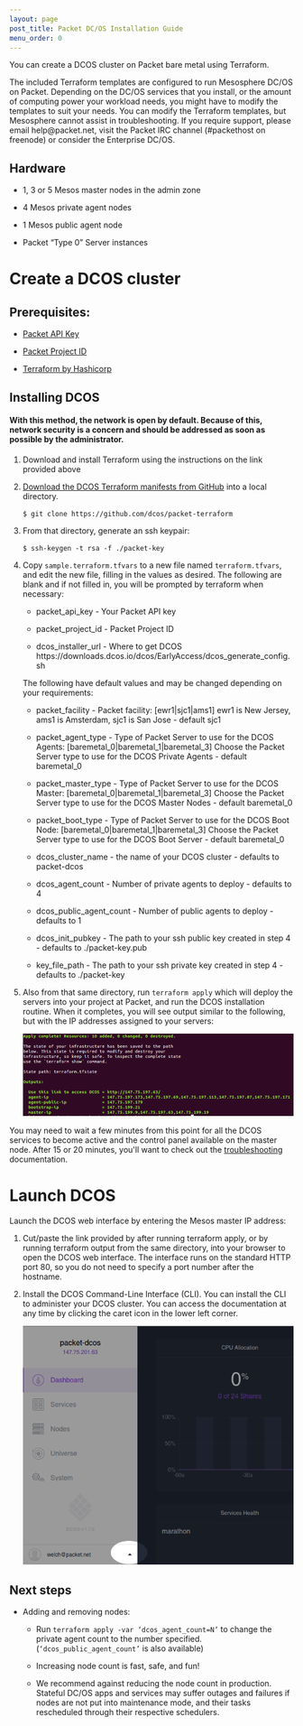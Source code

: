 ```yaml
---
layout: page
post_title: Packet DC/OS Installation Guide
menu_order: 0
---
```

<p>You can create a DCOS cluster on Packet bare metal using Terraform.</p>

<p>The included Terraform templates are configured to run Mesosphere DC/OS on Packet. Depending on the DC/OS services that you install, or the amount of computing power your workload needs, you might have to modify the templates to suit your needs. You can modify the Terraform templates, but Mesosphere cannot assist in troubleshooting. If you require support, please email help@packet.net, visit the Packet IRC channel (#packethost on freenode) or consider the Enterprise DC/OS.</p>

<h2>Hardware</h2>

<ul>
<li><p>1, 3 or 5 Mesos master nodes in the admin zone</p></li>
<li><p>4 Mesos private agent nodes</p></li>
<li><p>1 Mesos public agent node</p></li>
<li><p>Packet “Type 0” Server instances</p></li>
</ul>

<h1>Create a DCOS cluster</h1>

<h2>Prerequisites:</h2>

<ul>
<li><p><a href="https://www.packet.net/resources/kb/how-do-i-create-api-keys/">Packet API Key</a></p></li>
<li><p><a href="https://www.packet.net/preview/kb/where-do-i-locate-my-packet-project-id/">Packet Project ID</a></p></li>
<li><p><a href="https://www.terraform.io/intro/getting-started/install.html">Terraform by Hashicorp</a></p></li>
</ul>

<h2>Installing DCOS</h2>

<h4>With this method, the network is open by default. Because of this, network security is a concern and should be addressed as soon as possible by the administrator.</h4>

<ol>
<li><p>Download and install Terraform using the instructions on the link provided above</p></li>
<li><p><a href="https://github.com/dcos/packet-terraform">Download the DCOS Terraform manifests from GitHub</a> into a local  directory.</p>

<pre><code>$ git clone https://github.com/dcos/packet-terraform
</code></pre></li>
<li><p>From that directory, generate an ssh keypair:</p>

<pre><code>$ ssh-keygen -t rsa -f ./packet-key
</code></pre></li>
<li><p>Copy <code>sample.terraform.tfvars</code> to a new file named <code>terraform.tfvars</code>, and edit the new file, filling in the values as desired. The following are blank and if not filled in, you will be prompted by terraform when necessary:</p>

<ul>
<li><p>packet_api_key - Your Packet API key</p></li>
<li><p>packet_project_id - Packet Project ID</p></li>
<li><p>dcos_installer_url - Where to get DCOS
https://downloads.dcos.io/dcos/EarlyAccess/dcos_generate_config.sh</p></li>
</ul>

<p>The following have default values and may be changed depending on your requirements:</p>

<ul>
<li><p>packet_facility - Packet facility: [ewr1|sjc1|ams1]
ewr1 is New Jersey, ams1 is Amsterdam, sjc1 is San Jose - default sjc1</p></li>
<li><p>packet_agent_type - Type of Packet Server to use for the DCOS Agents: [baremetal_0|baremetal_1|baremetal_3]
Choose the Packet Server type to use for the DCOS Private Agents - default baremetal_0</p></li>
<li><p>packet_master_type - Type of Packet Server to use for the DCOS Master: [baremetal_0|baremetal_1|baremetal_3]
Choose the Packet Server type to use for the DCOS Master Nodes - default baremetal_0</p></li>
<li><p>packet_boot_type - Type of Packet Server to use for the DCOS Boot Node: [baremetal_0|baremetal_1|baremetal_3]
Choose the Packet Server type to use for the DCOS Boot Server - default baremetal_0</p></li>
<li><p>dcos_cluster_name - the name of your DCOS cluster - defaults to packet-dcos</p></li>
<li><p>dcos_agent_count - Number of private agents to deploy - defaults to  4</p></li>
<li><p>dcos_public_agent_count - Number of public agents to deploy - defaults to 1</p></li>
<li><p>dcos_init_pubkey - The path to your ssh public key created in step 4 - defaults to ./packet-key.pub</p></li>
<li><p>key_file_path - The path to your ssh private key created in step 4 - defaults to ./packet-key</p></li>
</ul></li>
<li><p>Also from that same directory, run <code>terraform apply</code> which will deploy the servers into your project at Packet, and run the DCOS installation routine. When it completes, you will see output similar to the following, but with the IP addresses assigned to your servers:</p>

<p><img src="/assets/images/packet_terraform_output.png" alt="terraform apply output" /></p></li>
</ol>

<p>You may need to wait a few minutes from this point for all the DCOS services to become active and the control panel available on the master node. After 15 or 20 minutes, you'll want to check out the <a href="../../custom/troubleshooting/">troubleshooting</a> documentation.</p>

<h1>Launch DCOS</h1>

<p>Launch the DCOS web interface by entering the Mesos master IP address:</p>

<ol>
<li><p>Cut/paste the link provided by after running terraform apply, or by running terraform output from the same directory, into your browser to open the DCOS web interface. The interface runs on the standard HTTP port 80, so you do not need to specify a port number after the hostname.</p></li>
<li><p>Install the DCOS Command-Line Interface (CLI). You can install the CLI to administer your DCOS cluster. You can access the documentation at any time by clicking the caret icon in the lower left corner.</p>

<p><img src="/assets/images/packet_help_link.png" alt="dcos help link" /></p></li>
</ol>

<h2>Next steps</h2>

<ul>
<li><p>Adding and removing nodes:</p>

<ul>
<li><p>Run <code>terraform apply -var ‘dcos_agent_count=N’</code> to change the private agent count to the number specified. (<code>‘dcos_public_agent_count’</code> is also available)</p></li>
<li><p>Increasing node count is fast, safe, and fun!</p></li>
<li><p>We recommend against reducing the node count in production. Stateful DC/OS apps and services may suffer outages and failures if nodes are not put into maintenance mode, and their tasks rescheduled through their respective schedulers.</p></li>
</ul></li>
</ul>
